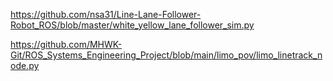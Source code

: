 https://github.com/nsa31/Line-Lane-Follower-Robot_ROS/blob/master/white_yellow_lane_follower_sim.py

https://github.com/MHWK-Git/ROS_Systems_Engineering_Project/blob/main/limo_pov/limo_linetrack_node.py